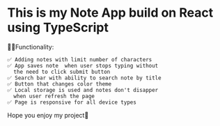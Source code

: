 # This is my Note App build on React using TypeScript 



🧑‍💻Functionality:

    ✅ Adding notes with limit number of characters
    ✅ App saves note  when user stops typing without
      the need to click submit button
    ✅ Search bar with ability to search note by title
    ✅ Button that changes color theme
    ✅ Local storage is used and notes don't disapper
      when user refresh the page
    ✅ Page is responsive for all device types 

Hope you enjoy my project🙌
